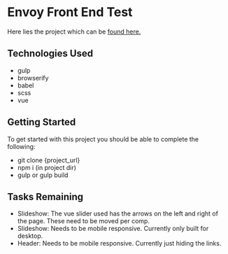 # Envoy Front End Test
Here lies the project which can be [found here.](https://vin-e.github.io/envoy-code-test/)

## Technologies Used
* gulp
* browserify
* babel
* scss
* vue

## Getting Started
To get started with this project you should be able to complete the following:
* git clone {project_url}
* npm i (in project dir)
* gulp or gulp build

## Tasks Remaining
* Slideshow: The vue slider used has the arrows on the left and right of the page. These need to be moved per comp.
* Slideshow: Needs to be mobile responsive. Currently only built for desktop.
* Header: Needs to be mobile responsive. Currently just hiding the links.